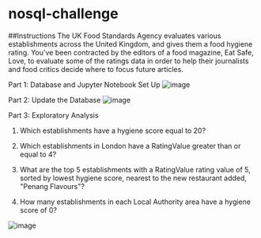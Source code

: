 # nosql-challenge

##Instructions
The UK Food Standards Agency evaluates various establishments across the United Kingdom, and gives them a food hygiene rating. You've been contracted by the editors of a food magazine, Eat Safe, Love, to evaluate some of the ratings data in order to help their journalists and food critics decide where to focus future articles.

Part 1: Database and Jupyter Notebook Set Up
![image](https://github.com/JasmineK20/nosql-challenge/assets/135649789/e7af7341-8339-4d5a-86c4-9b43251cde59)







Part 2: Update the Database
![image](https://github.com/JasmineK20/nosql-challenge/assets/135649789/2975612f-6636-4340-b887-317ec5ea7c75)









Part 3: Exploratory Analysis
1. Which establishments have a hygiene score equal to 20?


2. Which establishments in London have a RatingValue greater than or equal to 4?

   
3. What are the top 5 establishments with a RatingValue rating value of 5, sorted by lowest hygiene score, nearest to the new restaurant added, "Penang Flavours"?

   
4. How many establishments in each Local Authority area have a hygiene score of 0?

  
![image](https://github.com/JasmineK20/nosql-challenge/assets/135649789/8f2b090c-23c9-40f6-830b-e9872bda3d05)

